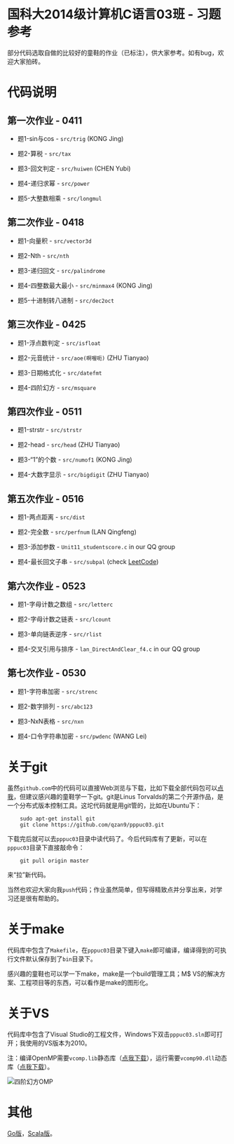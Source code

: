 # 国科大2014级计算机C语言03班 - 习题参考 #

部分代码选取自做的比较好的童鞋的作业（已标注），供大家参考。如有bug，欢迎大家拍砖。

# 代码说明 #

## 第一次作业 - 0411 ##

* 题1-sin与cos - `src/trig` (KONG Jing)

* 题2-算税 - `src/tax`

* 题3-回文判定 - `src/huiwen` (CHEN Yubi)

* 题4-递归求幂 - `src/power`

* 题5-大整数相乘 - `src/longmul`

## 第二次作业 - 0418 ##

* 题1-向量积 - `src/vector3d`

* 题2-Nth - `src/nth`

* 题3-递归回文 - `src/palindrome`

* 题4-四整数最大最小 - `src/minmax4` (KONG Jing)

* 题5-十进制转八进制 - `src/dec2oct`

## 第三次作业 - 0425 ##

* 题1-浮点数判定 - `src/isfloat`

* 题2-元音统计 - `src/aoe(啊喔呃)` (ZHU Tianyao)

* 题3-日期格式化 - `src/datefmt`

* 题4-四阶幻方 - `src/msquare`

## 第四次作业 - 0511 ##

* 题1-strstr - `src/strstr`

* 题2-head - `src/head` (ZHU Tianyao)

* 题3-“1”的个数 - `src/numof1` (KONG Jing)

* 题4-大数字显示 - `src/bigdigit` (ZHU Tianyao)

## 第五次作业 - 0516 ##

* 题1-两点距离 - `src/dist`

* 题2-完全数 - `src/perfnum` (LAN Qingfeng)

* 题3-添加参数 - `Unit11_studentscore.c` in our QQ group

* 题4-最长回文子串 - `src/subpal` (check [LeetCode](http://articles.leetcode.com/2011/11/longest-palindromic-substring-part-i.html))

## 第六次作业 - 0523 ##

* 题1-字母计数之数组 - `src/letterc`

* 题2-字母计数之链表 - `src/lcount`

* 题3-单向链表逆序 - `src/rlist`

* 题4-交叉引用与排序 - `lan_DirectAndClear_f4.c` in our QQ group

## 第七次作业 - 0530 ##

* 题1-字符串加密 - `src/strenc`

* 题2-数字排列 - `src/abc123`

* 题3-NxN表格 - `src/nxn`

* 题4-口令字符串加密 - `src/pwdenc` (WANG Lei)

# 关于git #

虽然`github.com`中的代码可以直接Web浏览与下载，比如下载全部代码包可以[点我](https://github.com/qzan9/PPPuC03/archive/master.zip)，但建议感兴趣的童鞋学一下git。git是Linus Torvalds的第二个开源作品，是一个分布式版本控制工具。这坨代码就是用git管的，比如在Ubuntu下：

```
    sudo apt-get install git
    git clone https://github.com/qzan9/pppuc03.git
```

下载完后就可以去`pppuc03`目录中读代码了。今后代码库有了更新，可以在`pppuc03`目录下直接敲命令：

```
    git pull origin master
```

来“拉”新代码。

当然也欢迎大家向我`push`代码；作业虽然简单，但写得精致点并分享出来，对学习还是很有帮助的。

# 关于make #

代码库中包含了`Makefile`，在`pppuc03`目录下键入`make`即可编译，编译得到的可执行文件默认保存到了`bin`目录下。

感兴趣的童鞋也可以学一下make，make是一个build管理工具；M$ VS的解决方案、工程项目等的东西，可以看作是make的图形化。

# 关于VS #

代码库中包含了Visual Studio的工程文件，Windows下双击`pppuc03.sln`即可打开；我使用的VS版本为2010。

注：编译OpenMP需要`vcomp.lib`静态库（[点我下载](http://pan.baidu.com/s/1590Ai)），运行需要`vcomp90.dll`动态库（[点我下载](http://pan.baidu.com/s/1eQJExmq)）。

![四阶幻方OMP](http://7xk0df.com1.z0.glb.clouddn.com/msquare.png)

# 其他 #

[Go版](https://github.com/qzan9/PPPuC03-Go)，[Scala版](https://github.com/qzan9/PPPuC03-Scala)。

